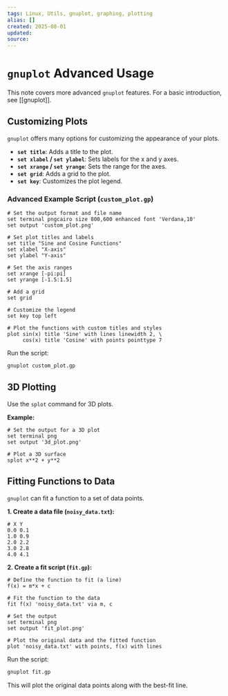 ```yaml
---
tags: Linux, Utils, gnuplot, graphing, plotting
alias: []
created: 2025-08-01
updated:
source:
---
```


# `gnuplot` Advanced Usage

This note covers more advanced `gnuplot` features. For a basic introduction, see [[gnuplot]].

## Customizing Plots

`gnuplot` offers many options for customizing the appearance of your plots.

- **`set title`**: Adds a title to the plot.
- **`set xlabel` / `set ylabel`**: Sets labels for the x and y axes.
- **`set xrange` / `set yrange`**: Sets the range for the axes.
- **`set grid`**: Adds a grid to the plot.
- **`set key`**: Customizes the plot legend.

### Advanced Example Script (`custom_plot.gp`)

```gnuplot
# Set the output format and file name
set terminal pngcairo size 800,600 enhanced font 'Verdana,10'
set output 'custom_plot.png'

# Set plot titles and labels
set title "Sine and Cosine Functions"
set xlabel "X-axis"
set ylabel "Y-axis"

# Set the axis ranges
set xrange [-pi:pi]
set yrange [-1.5:1.5]

# Add a grid
set grid

# Customize the legend
set key top left

# Plot the functions with custom titles and styles
plot sin(x) title 'Sine' with lines linewidth 2, \
     cos(x) title 'Cosine' with points pointtype 7
```

Run the script:
```bash
gnuplot custom_plot.gp
```

## 3D Plotting

Use the `splot` command for 3D plots.

**Example:**
```gnuplot
# Set the output for a 3D plot
set terminal png
set output '3d_plot.png'

# Plot a 3D surface
splot x**2 + y**2
```

## Fitting Functions to Data

`gnuplot` can fit a function to a set of data points.

**1. Create a data file (`noisy_data.txt`):**
```
# X Y
0.0 0.1
1.0 0.9
2.0 2.2
3.0 2.8
4.0 4.1
```

**2. Create a fit script (`fit.gp`):**
```gnuplot
# Define the function to fit (a line)
f(x) = m*x + c

# Fit the function to the data
fit f(x) 'noisy_data.txt' via m, c

# Set the output
set terminal png
set output 'fit_plot.png'

# Plot the original data and the fitted function
plot 'noisy_data.txt' with points, f(x) with lines
```

Run the script:
```bash
gnuplot fit.gp
```
This will plot the original data points along with the best-fit line.

